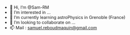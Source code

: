 - 👋 Hi, I’m @Sam-RM
- 👀 I’m interested in ...
- 🌱 I’m currently learning astroPhysics in Grenoble (France)
- 💞️ I’m looking to collaborate on ...
- 📫 Mail : samuel.reboudmaquin@gmail.com

<!---
Sam-RM/Sam-RM is a ✨ special ✨ repository because its `README.md` (this file) appears on your GitHub profile.
You can click the Preview link to take a look at your changes.
--->
